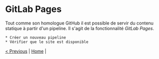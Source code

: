 # GitLab Pages

Tout comme son homologue GitHub il est possible de servir du contenu statique à partir d'un pipeline.
Il s'agit de la fonctionnalité _GitLab Pages_.

    * Créer un nouveau pipeline
    * Vérifier que le site est disponible
    
[< Previous](../exercice_3/exercice_3.md) | [Home](../README.md) |